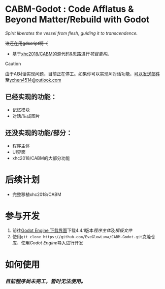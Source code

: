 # CABM-Godot : Code Afflatus & Beyond Matter/Rebuild with Godot
*Spirit liberates the vessel from flesh, guiding it to transcendence.*

~~谁还在用gdscript啊（~~

- 基于[xhc2018/CABM](https://github.com/xhc2008/CABM/)的源代码&思路进行*项目重构*。

> [!CAUTION]
> 由于AI对话实现问题，目前正在停工。如果你可以实现AI对话功能，可以发送邮件至ychen4514@outlook.com

## 已经实现的功能：
- 记忆模块
- 对话/生成图片
## 还没实现的功能/部分：
- 程序主体
- UI界面
- xhc2018/CABM的大部分功能

# 后续计划
- 完整移植xhc2018/CABM

# 参与开发
1. 前往[Godot Engine 下载界面](https://godotengine.org/download/)下载4.4.1版本*程序主体*及*模板文件*
2. 使用`git clone https://github.com/EveGlowLuna/CABM-Godot.git`克隆仓库，使用*Godot Engine*导入进行开发

# 如何使用
### *目前程序尚未完工，暂时无法使用。*
